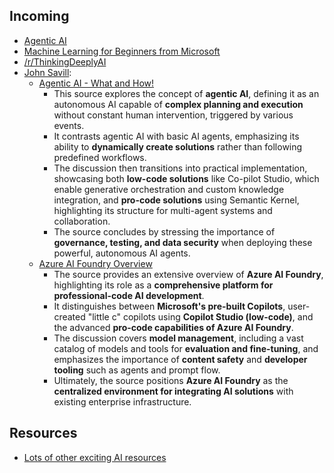 ## Incoming
- [Agentic AI](./AgenticAI/README.md)
- [Machine Learning for Beginners from Microsoft](https://github.com/microsoft/ML-For-Beginners)
- [/r/ThinkingDeeplyAI](./ThinkingDeeplyAI/README.md)
- [John Savill](https://www.youtube.com/@NTFAQGuy/featured):
    - [Agentic AI - What and How!](https://www.youtube.com/watch?v=UYJ539hgDS0)
        - This source explores the concept of **agentic AI**, defining it as an autonomous AI capable of **complex planning and execution** without constant human intervention, triggered by various events.
        - It contrasts agentic AI with basic AI agents, emphasizing its ability to **dynamically create solutions** rather than following predefined workflows.
        - The discussion then transitions into practical implementation, showcasing both **low-code solutions** like Co-pilot Studio, which enable generative orchestration and custom knowledge integration, and **pro-code solutions** using Semantic Kernel, highlighting its structure for multi-agent systems and collaboration.
        - The source concludes by stressing the importance of **governance, testing, and data security** when deploying these powerful, autonomous AI agents.
    - [Azure AI Foundry Overview](https://www.youtube.com/watch?v=Sq8Cq7RZM2o)
        - The source provides an extensive overview of **Azure AI Foundry**, highlighting its role as a **comprehensive platform for professional-code AI development**.
        - It distinguishes between **Microsoft's pre-built Copilots**, user-created "little c" copilots using **Copilot Studio (low-code)**, and the advanced **pro-code capabilities of Azure AI Foundry**.
        - The discussion covers **model management**, including a vast catalog of models and tools for **evaluation and fine-tuning**, and emphasizes the importance of **content safety** and **developer tooling** such as agents and prompt flow.
        - Ultimately, the source positions **Azure AI Foundry** as the **centralized environment for integrating AI solutions** with existing enterprise infrastructure.

## Resources
- [Lots of other exciting AI resources](Index.md)
